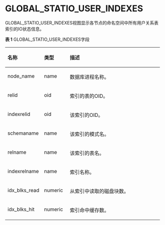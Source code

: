 # GLOBAL\_STATIO\_USER\_INDEXES

GLOBAL\_STATIO\_USER\_INDEXES视图显示各节点的命名空间中所有用户关系表索引的IO状态信息。

**表 1**  GLOBAL\_STATIO\_USER\_INDEXES字段

<a name="zh-cn_topic_0237122674_table1388412429913"></a>
<table><thead align="left"><tr id="zh-cn_topic_0237122674_row19731642592"><th class="cellrowborder" valign="top" width="17.27%" id="mcps1.2.4.1.1"><p id="zh-cn_topic_0237122674_p19973134218914"><a name="zh-cn_topic_0237122674_p19973134218914"></a><a name="zh-cn_topic_0237122674_p19973134218914"></a><strong id="zh-cn_topic_0237122674_b1397411421497"><a name="zh-cn_topic_0237122674_b1397411421497"></a><a name="zh-cn_topic_0237122674_b1397411421497"></a>名称</strong></p>
</th>
<th class="cellrowborder" valign="top" width="16.8%" id="mcps1.2.4.1.2"><p id="zh-cn_topic_0237122674_p297494219912"><a name="zh-cn_topic_0237122674_p297494219912"></a><a name="zh-cn_topic_0237122674_p297494219912"></a><strong id="zh-cn_topic_0237122674_b897416428912"><a name="zh-cn_topic_0237122674_b897416428912"></a><a name="zh-cn_topic_0237122674_b897416428912"></a>类型</strong></p>
</th>
<th class="cellrowborder" valign="top" width="65.93%" id="mcps1.2.4.1.3"><p id="zh-cn_topic_0237122674_p9974842192"><a name="zh-cn_topic_0237122674_p9974842192"></a><a name="zh-cn_topic_0237122674_p9974842192"></a><strong id="zh-cn_topic_0237122674_b59742421918"><a name="zh-cn_topic_0237122674_b59742421918"></a><a name="zh-cn_topic_0237122674_b59742421918"></a>描述</strong></p>
</th>
</tr>
</thead>
<tbody><tr id="zh-cn_topic_0237122674_row79748428914"><td class="cellrowborder" valign="top" width="17.27%" headers="mcps1.2.4.1.1 "><p id="zh-cn_topic_0237122674_p119741428914"><a name="zh-cn_topic_0237122674_p119741428914"></a><a name="zh-cn_topic_0237122674_p119741428914"></a>node_name</p>
</td>
<td class="cellrowborder" valign="top" width="16.8%" headers="mcps1.2.4.1.2 "><p id="zh-cn_topic_0237122674_p9974442791"><a name="zh-cn_topic_0237122674_p9974442791"></a><a name="zh-cn_topic_0237122674_p9974442791"></a>name</p>
</td>
<td class="cellrowborder" valign="top" width="65.93%" headers="mcps1.2.4.1.3 "><p id="zh-cn_topic_0237122674_p497414217917"><a name="zh-cn_topic_0237122674_p497414217917"></a><a name="zh-cn_topic_0237122674_p497414217917"></a>数据库进程名称。</p>
</td>
</tr>
<tr id="zh-cn_topic_0237122674_row189752421090"><td class="cellrowborder" valign="top" width="17.27%" headers="mcps1.2.4.1.1 "><p id="zh-cn_topic_0237122674_p10975154212917"><a name="zh-cn_topic_0237122674_p10975154212917"></a><a name="zh-cn_topic_0237122674_p10975154212917"></a>relid</p>
</td>
<td class="cellrowborder" valign="top" width="16.8%" headers="mcps1.2.4.1.2 "><p id="zh-cn_topic_0237122674_p1697516425912"><a name="zh-cn_topic_0237122674_p1697516425912"></a><a name="zh-cn_topic_0237122674_p1697516425912"></a>oid</p>
</td>
<td class="cellrowborder" valign="top" width="65.93%" headers="mcps1.2.4.1.3 "><p id="zh-cn_topic_0237122674_p897544212918"><a name="zh-cn_topic_0237122674_p897544212918"></a><a name="zh-cn_topic_0237122674_p897544212918"></a>索引的表的OID。</p>
</td>
</tr>
<tr id="zh-cn_topic_0237122674_row199751421395"><td class="cellrowborder" valign="top" width="17.27%" headers="mcps1.2.4.1.1 "><p id="zh-cn_topic_0237122674_p11975164216917"><a name="zh-cn_topic_0237122674_p11975164216917"></a><a name="zh-cn_topic_0237122674_p11975164216917"></a>indexrelid</p>
</td>
<td class="cellrowborder" valign="top" width="16.8%" headers="mcps1.2.4.1.2 "><p id="zh-cn_topic_0237122674_p159753421994"><a name="zh-cn_topic_0237122674_p159753421994"></a><a name="zh-cn_topic_0237122674_p159753421994"></a>oid</p>
</td>
<td class="cellrowborder" valign="top" width="65.93%" headers="mcps1.2.4.1.3 "><p id="zh-cn_topic_0237122674_p129754421919"><a name="zh-cn_topic_0237122674_p129754421919"></a><a name="zh-cn_topic_0237122674_p129754421919"></a>该索引的OID。</p>
</td>
</tr>
<tr id="zh-cn_topic_0237122674_row797524216916"><td class="cellrowborder" valign="top" width="17.27%" headers="mcps1.2.4.1.1 "><p id="zh-cn_topic_0237122674_p15976104215916"><a name="zh-cn_topic_0237122674_p15976104215916"></a><a name="zh-cn_topic_0237122674_p15976104215916"></a>schemaname</p>
</td>
<td class="cellrowborder" valign="top" width="16.8%" headers="mcps1.2.4.1.2 "><p id="zh-cn_topic_0237122674_p13976542296"><a name="zh-cn_topic_0237122674_p13976542296"></a><a name="zh-cn_topic_0237122674_p13976542296"></a>name</p>
</td>
<td class="cellrowborder" valign="top" width="65.93%" headers="mcps1.2.4.1.3 "><p id="zh-cn_topic_0237122674_p297618422912"><a name="zh-cn_topic_0237122674_p297618422912"></a><a name="zh-cn_topic_0237122674_p297618422912"></a>该索引的模式名。</p>
</td>
</tr>
<tr id="zh-cn_topic_0237122674_row13976184219919"><td class="cellrowborder" valign="top" width="17.27%" headers="mcps1.2.4.1.1 "><p id="zh-cn_topic_0237122674_p197604218910"><a name="zh-cn_topic_0237122674_p197604218910"></a><a name="zh-cn_topic_0237122674_p197604218910"></a>relname</p>
</td>
<td class="cellrowborder" valign="top" width="16.8%" headers="mcps1.2.4.1.2 "><p id="zh-cn_topic_0237122674_p15976642396"><a name="zh-cn_topic_0237122674_p15976642396"></a><a name="zh-cn_topic_0237122674_p15976642396"></a>name</p>
</td>
<td class="cellrowborder" valign="top" width="65.93%" headers="mcps1.2.4.1.3 "><p id="zh-cn_topic_0237122674_p49761542095"><a name="zh-cn_topic_0237122674_p49761542095"></a><a name="zh-cn_topic_0237122674_p49761542095"></a>该索引的表名。</p>
</td>
</tr>
<tr id="zh-cn_topic_0237122674_row897615426916"><td class="cellrowborder" valign="top" width="17.27%" headers="mcps1.2.4.1.1 "><p id="zh-cn_topic_0237122674_p69762421399"><a name="zh-cn_topic_0237122674_p69762421399"></a><a name="zh-cn_topic_0237122674_p69762421399"></a>indexrelname</p>
</td>
<td class="cellrowborder" valign="top" width="16.8%" headers="mcps1.2.4.1.2 "><p id="zh-cn_topic_0237122674_p79771428913"><a name="zh-cn_topic_0237122674_p79771428913"></a><a name="zh-cn_topic_0237122674_p79771428913"></a>name</p>
</td>
<td class="cellrowborder" valign="top" width="65.93%" headers="mcps1.2.4.1.3 "><p id="zh-cn_topic_0237122674_p69771421196"><a name="zh-cn_topic_0237122674_p69771421196"></a><a name="zh-cn_topic_0237122674_p69771421196"></a>索引名称。</p>
</td>
</tr>
<tr id="zh-cn_topic_0237122674_row4977184218912"><td class="cellrowborder" valign="top" width="17.27%" headers="mcps1.2.4.1.1 "><p id="zh-cn_topic_0237122674_p3977194216918"><a name="zh-cn_topic_0237122674_p3977194216918"></a><a name="zh-cn_topic_0237122674_p3977194216918"></a>idx_blks_read</p>
</td>
<td class="cellrowborder" valign="top" width="16.8%" headers="mcps1.2.4.1.2 "><p id="zh-cn_topic_0237122674_p1497764216915"><a name="zh-cn_topic_0237122674_p1497764216915"></a><a name="zh-cn_topic_0237122674_p1497764216915"></a>numeric</p>
</td>
<td class="cellrowborder" valign="top" width="65.93%" headers="mcps1.2.4.1.3 "><p id="zh-cn_topic_0237122674_p129776421496"><a name="zh-cn_topic_0237122674_p129776421496"></a><a name="zh-cn_topic_0237122674_p129776421496"></a>从索引中读取的磁盘块数。</p>
</td>
</tr>
<tr id="zh-cn_topic_0237122674_row69771542391"><td class="cellrowborder" valign="top" width="17.27%" headers="mcps1.2.4.1.1 "><p id="zh-cn_topic_0237122674_p697713427917"><a name="zh-cn_topic_0237122674_p697713427917"></a><a name="zh-cn_topic_0237122674_p697713427917"></a>idx_blks_hit</p>
</td>
<td class="cellrowborder" valign="top" width="16.8%" headers="mcps1.2.4.1.2 "><p id="zh-cn_topic_0237122674_p1977104219917"><a name="zh-cn_topic_0237122674_p1977104219917"></a><a name="zh-cn_topic_0237122674_p1977104219917"></a>numeric</p>
</td>
<td class="cellrowborder" valign="top" width="65.93%" headers="mcps1.2.4.1.3 "><p id="zh-cn_topic_0237122674_p109771421499"><a name="zh-cn_topic_0237122674_p109771421499"></a><a name="zh-cn_topic_0237122674_p109771421499"></a>索引命中缓存数。</p>
</td>
</tr>
</tbody>
</table>

